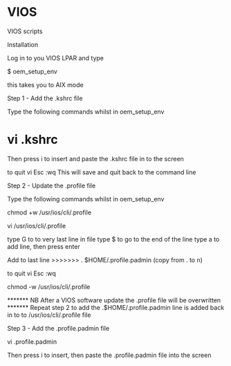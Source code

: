# VIOS
VIOS scripts

Installation

Log in to you VIOS LPAR and type

$ oem_setup_env

this takes you to AIX mode




Step 1 - Add the .kshrc file

Type the following commands whilst in oem_setup_env

# vi .kshrc

Then press i to insert and paste the .kshrc file in to the screen

to quit vi
Esc :wq
This will save and quit back to the command line



Step 2 - Update the .profile file

Type the following commands whilst in oem_setup_env

chmod +w /usr/ios/cli/.profile

vi /usr/ios/cli/.profile

type G to to very last line in file
type $ to go to the end of the line
type a to add line, then press enter

Add to last line >>>>>>> . $HOME/.profile.padmin (copy from  . to n)

to quit vi
Esc :wq

chmod -w /usr/ios/cli/.profile


******* NB After a VIOS software update the .profile file will be overwritten
******* Repeat step 2 to add the .$HOME/.profile.padmin line is added back in to to /usr/ios/cli/.profile file



Step 3 - Add the .profile.padmin file 

vi .profile.padmin

Then press i to insert, then paste the .profile.padmin file into the screen
